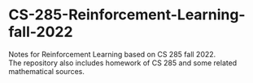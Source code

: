 # CS-285-Reinforcement-Learning-fall-2022
Notes for Reinforcement Learning based on CS 285 fall 2022.  
The repository also includes homework of CS 285 and some related mathematical sources.
